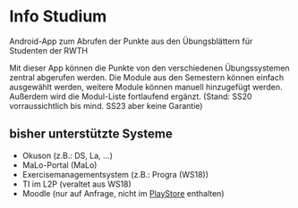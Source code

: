 # Info Studium
Android-App zum Abrufen der Punkte aus den Übungsblättern für Studenten der RWTH

Mit dieser App können die Punkte von den verschiedenen Übungssystemen zentral abgerufen werden.
Die Module aus den Semestern können einfach ausgewählt werden, weitere Module können manuell hinzugefügt werden. Außerdem wird die Modul-Liste fortlaufend ergänzt. (Stand: SS20 vorraussichtlich bis mind. SS23 aber keine Garantie)

## bisher unterstützte Systeme
* Okuson (z.B.: DS, La, ...)
* MaLo-Portal (MaLo)
* Exercisemanagementsystem (z.B.: Progra (WS18))
* TI im L2P (veraltet aus WS18)
* Moodle (nur auf Anfrage, nicht im [PlayStore](https://play.google.com/store/apps/details?id=de.siebes.fabian.infostudium "Info Studium im PlayStore") enthalten)
